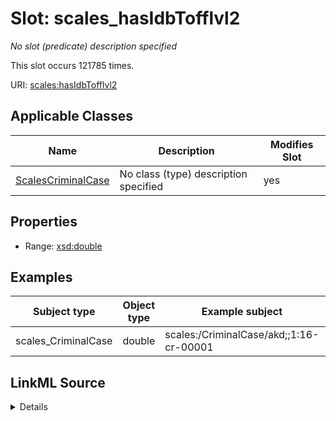 

# Slot: scales_hasIdbTofflvl2


_No slot (predicate) description specified_






This slot occurs 121785 times.


URI: [scales:hasIdbTofflvl2](http://schemas.scales-okn.org/rdf/scales#hasIdbTofflvl2)



<!-- no inheritance hierarchy -->





## Applicable Classes

| Name | Description | Modifies Slot |
| --- | --- | --- |
| [ScalesCriminalCase](../classes/ScalesCriminalCase.md) | No class (type) description specified |  yes  |







## Properties

* Range: [xsd:double](http://www.w3.org/2001/XMLSchema#double)






## Examples

| Subject type | Object type | Example subject | Example object | Occurrences |
| --- | --- | --- | --- | --- |
| scales_CriminalCase | double | scales:/CriminalCase/akd;;1:16-cr-00001 | 3.0 | 121785 |




## LinkML Source

<details>

```yaml
name: scales_hasIdbTofflvl2
annotations:
  count:
    tag: count
    value: 121785
description: No slot (predicate) description specified
examples:
- object:
    example_object: '3.0'
    example_object_type: double
    example_predicate: scales:hasIdbTofflvl2
    example_subject: scales:/CriminalCase/akd;;1:16-cr-00001
    example_subject_type: scales_CriminalCase
from_schema: scales-kg
rank: 1000
slot_uri: scales:hasIdbTofflvl2
alias: scales_hasIdbTofflvl2
domain_of:
- scales_CriminalCase
range: double

```
</details>